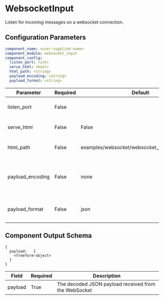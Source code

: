 # WebsocketInput

Listen for incoming messages on a websocket connection.

## Configuration Parameters

```yaml
component_name: <user-supplied-name>
component_module: websocket_input
component_config:
  listen_port: <int>
  serve_html: <bool>
  html_path: <string>
  payload_encoding: <string>
  payload_format: <string>
```

| Parameter | Required | Default | Description |
| --- | --- | --- | --- |
| listen_port | False |  | Port to listen on (optional) |
| serve_html | False | False | Serve the example HTML file |
| html_path | False | examples/websocket/websocket_example_app.html | Path to the HTML file to serve |
| payload_encoding | False | none | Encoding for the payload (utf-8, base64, gzip, none) |
| payload_format | False | json | Format for the payload (json, yaml, text) |



## Component Output Schema

```
{
  payload:   {
    <freeform-object>
  }
}
```
| Field | Required | Description |
| --- | --- | --- |
| payload | True | The decoded JSON payload received from the WebSocket |

